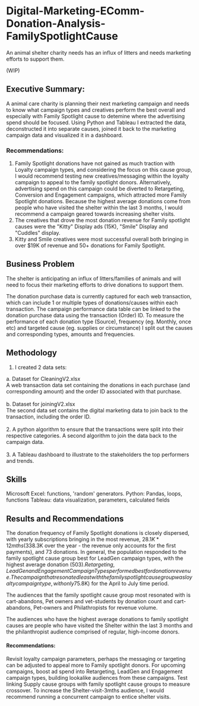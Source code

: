 # Digital-Marketing-EComm-Donation-Analysis-FamilySpotlightCause
An animal shelter charity needs has an influx of litters and needs marketing efforts to support them.

(WIP)

## Executive Summary:
 A animal care charity is planning their next marketing campaign and needs to know what campaign types and creatives perform the best overall and especially with Family Spotlight cause to detemine where the advertising spend should be focused. Using Python and Tableau I extracted the data, deconstructed it into separate causes, joined it back to the marketing campaign data and visualized it in a dashboard.

### Recommendations:

1. Family Spotlight donations have not gained as much traction with Loyalty campaign types, and considering the focus on this cause group, I would recommend testing new creatives/messaging within the loyalty campaign to appeal to the family spotlight donors. Alternatively, advertising spend on this campaign could be diverted to Retargeting, Conversion and Engagement campaigns, which attracted more Family Spotlight donations. Because the highest average donations come from people who have visited the shelter within the last 3 months, I would recommend a campaign geared towards increasing shelter visits.
2. The creatives that drove the most donation revenue for Family spotlight causes were the "Kitty" Display ads (15K), "Smile" Display and "Cuddles" display.
3. Kitty and Smile creatives were most successful overall both bringing in over $19K of revenue and 50+ donations for Family Spotlight.

## Business Problem
The shelter is anticipating an influx of litters/families of animals and will need to focus their marketing efforts to drive donations to support them.

The donation purchase data is currently captured for each web transaction, which can include 1 or multiple types of donations/causes within each transaction.  The campaign performance data table can be linked to the donation purchase data using the transaction (Order) ID. To measure the performance of each donation type (Source), frequency (eg. Monthly, once etc) and targeted cause (eg. supplies or circumstance) I split out the causes and corresponding types, amounts and frequencies.

## Methodology
1.	I created 2 data sets: <br>

a.	Dataset for CleaningV2.xlsx <br>
A web transaction data set containing the donations in each purchase (and corresponding amount) and the order ID associated with that purchase. <br>
<br>
b.	Dataset for joiningV2.xlsx <br>
The second data set contains the digital marketing data to join back to the transaction, including the order ID. <br>
<br>
2.	A python algorithm to ensure that the transactions were split into their respective categories. A second algorithm to join the data back to the campaign data.<br>
<br>
3.	A Tableau dashboard to illustrate to the stakeholders the top performers and trends.<br>

## Skills
Microsoft Excel: functions, 'random' generators.
Python: Pandas, loops, functions
Tableau: data visualization, parameters, calculated fields 


## Results and Recommendations

The donation frequency of Family Spotlight donations is closely dispersed, with yearly subscriptions bringing in the most revenue, $28.1K * 12mths ($338.3K over the year - the revenue only accounts for the first payments), and 73 donations.
  In general, the population responded to the family spotlight cause group best for LeadGen campaign types, with the highest average donation ($503). Retargeting, LeadGen and Engagement Campaign Types performed best for donation revenue. The campaign that resonated least with the family spotlight cause group was loyalty campaign type, with only 7% of the total donations and lowest donation revenue ($5.8K) for the April to July time period. 

The audiences that the family spotlight cause group most resonated with is cart-abandons, Pet owners and vet-students by donation count and cart-abandons, Pet-owners and Philathropists for revenue volume.

The audiences who have the highest average donations to family spotlight causes are people who have visited the Shelter within the last 3 months and the philanthropist audience comprised of regular, high-income donors. 

#### Recommendations:
Revisit loyalty campaign parameters, perhaps the messaging or targeting can be adjusted to appeal more to Family spotlight donors.
For upcoming campaigns, boost ad spend into Retargeting, LeadGen and Engagement campaign types, building lookalike audiences from these campaigns. Test linking Supply cause groups with family spotlight cause groups to measure crossover.
To increase the Shelter-visit-3mths audience, I would recommend running a concurrent campaign to entice shelter visits.





